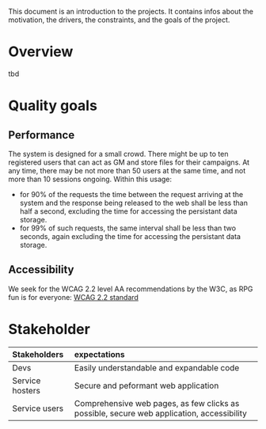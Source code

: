 This document is an introduction to the projects. It contains infos about the motivation, the drivers, the constraints,
and the goals of the project.

# Overview

tbd

# Quality goals

## Performance

The system is designed for a small crowd. There might be up to ten registered users that can act as GM and store files
for their campaigns. At any time, there may be not more than 50 users at the same time, and not more than 10 sessions
ongoing. Within this usage:
- for 90% of the requests the time between the request arriving at the system and the response being released to the
web shall be less than half a second, excluding the time for accessing the persistant data storage.
- for 99% of such requests, the same interval shall be less than two seconds, again excluding the time for accessing the
 persistant data storage.

## Accessibility

We seek for the WCAG 2.2 level AA recommendations by the W3C, as RPG fun is for everyone:
[WCAG 2.2 standard](https://www.w3.org/TR/WCAG22/)

# Stakeholder

| Stakeholders    | expectations                                                                              |
| :-------------- | :---------------------------------------------------------------------------------------- |
| Devs            | Easily understandable and expandable code                                                 |
| Service hosters | Secure and peformant web application                                                      |
| Service users   | Comprehensive web pages, as few clicks as possible, secure web application, accessibility |

